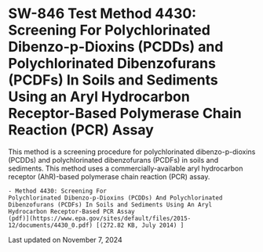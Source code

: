 
# SW-846 Test Method 4430: Screening For Polychlorinated Dibenzo-p-Dioxins (PCDDs) and Polychlorinated Dibenzofurans (PCDFs) In Soils and Sediments Using an Aryl Hydrocarbon Receptor-Based Polymerase Chain Reaction (PCR) Assay  


This method is a screening procedure for polychlorinated
dibenzo-p-dioxins (PCDDs) and polychlorinated dibenzofurans (PCDFs) in
soils and sediments. This method uses a commercially-available aryl
hydrocarbon receptor (AhR)-based polymerase chain reaction (PCR) assay.

    - Method 4430: Screening For
    Polychlorinated Dibenzo-p-Dioxins (PCDDs) And Polychlorinated
    Dibenzofurans (PCDFs) In Soils and Sediments Using An Aryl
    Hydrocarbon Receptor-Based PCR Assay
    (pdf)](https://www.epa.gov/sites/default/files/2015-12/documents/4430_0.pdf) [(272.82 KB, July 2014) ] 

Last updated on November 7, 2024

